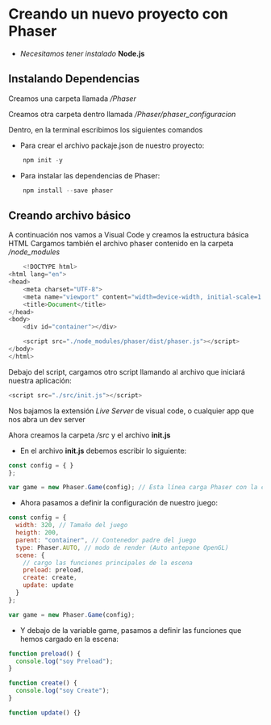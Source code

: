 # Creando un nuevo proyecto con Phaser

- _Necesitamos tener instalado_ **Node.js**

## Instalando Dependencias

Creamos una carpeta llamada _/Phaser_

Creamos otra carpeta dentro llamada _/Phaser/phaser_configuracion_

Dentro, en la terminal escribimos los siguientes comandos

- Para crear el archivo packaje.json de nuestro proyecto:

```javascript
    npm init -y
```

- Para instalar las dependencias de Phaser:

```javascript
    npm install --save phaser
```

## Creando archivo básico

A continuación nos vamos a Visual Code y creamos la estructura básica HTML
Cargamos también el archivo phaser contenido en la carpeta _/node_modules_

```javascript
    <!DOCTYPE html>
<html lang="en">
<head>
    <meta charset="UTF-8">
    <meta name="viewport" content="width=device-width, initial-scale=1.0">
    <title>Document</title>
</head>
<body>
    <div id="container"></div>

    <script src="./node_modules/phaser/dist/phaser.js"></script>
</body>
</html>
```

Debajo del script, cargamos otro script llamando al archivo que iniciará nuestra aplicación:

```javascript
<script src="./src/init.js"></script>
```

Nos bajamos la extensión _Live Server_ de visual code, o cualquier app que nos abra un dev server

Ahora creamos la carpeta _/src_ y el archivo **init.js**

- En el archivo **init.js** debemos escribir lo siguiente:

```javascript
const config = { }
};

var game = new Phaser.Game(config); // Esta línea carga Phaser con la configuración indicada arriba

```

- Ahora pasamos a definir la configuración de nuestro juego:

```javascript
const config = {
  width: 320, // Tamaño del juego
  heigth: 200,
  parent: "container", // Contenedor padre del juego
  type: Phaser.AUTO, // modo de render (Auto antepone OpenGL)
  scene: {
    // cargo las funciones principales de la escena
    preload: preload,
    create: create,
    update: update
  }
};

var game = new Phaser.Game(config);
```

- Y debajo de la variable game, pasamos a definir las funciones que hemos cargado en la escena:

```javascript
function preload() {
  console.log("soy Preload");
}

function create() {
  console.log("soy Create");
}

function update() {}
```
